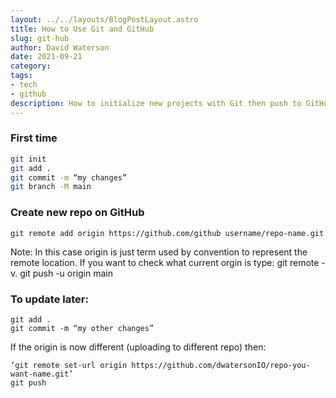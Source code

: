 ```yaml
---
layout: ../../layouts/BlogPostLayout.astro
title: How to Use Git and GitHub
slug: git-hub
author: David Waterson
date: 2021-09-21
category:
tags:
- tech
- github
description: How to initialize new projects with Git then push to GitHub repo.  
---
```


### First time

```bash
git init
git add .
git commit -m “my changes”
git branch -M main
```

 

### Create new repo on GitHub

    git remote add origin https://github.com/github username/repo-name.git

Note: In this case origin is just term used by convention to represent the remote location.
If you want to check what current orgin is type: git remote -v.
git push -u origin main

### To update later:

    git add .
    git commit -m “my other changes”

If the origin is now different (uploading to different repo) then:

    ‘git remote set-url origin https://github.com/dwatersonIO/repo-you-want-name.git’
    git push

<style>


</style>